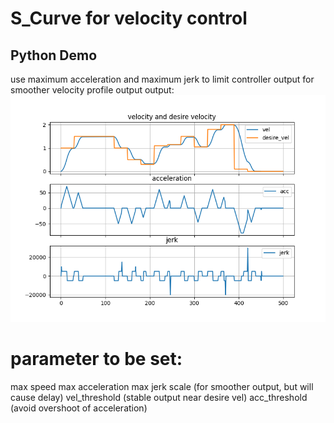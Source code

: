 # S_Curve for velocity control

## Python Demo

use maximum acceleration and maximum jerk to limit controller output for smoother velocity profile output
output:
![image](https://github.com/NgChowYong/S_Curve/blob/main/result.png)

# parameter to be set:
max speed
max acceleration
max jerk
scale (for smoother output, but will cause delay)
vel_threshold (stable output near desire vel)
acc_threshold (avoid overshoot of acceleration)


